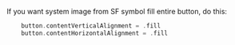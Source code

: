 If you want system image from SF symbol fill entire button, do this:

```swift
	button.contentVerticalAlignment = .fill
	button.contentHorizontalAlignment = .fill
```